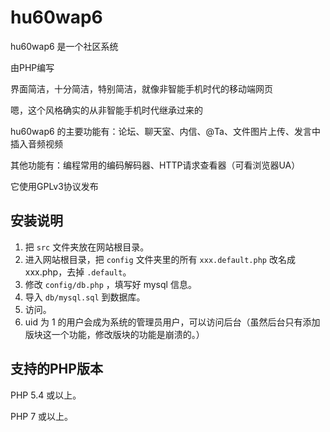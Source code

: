 hu60wap6
========

hu60wap6 是一个社区系统

由PHP编写

界面简洁，十分简洁，特别简洁，就像非智能手机时代的移动端网页

嗯，这个风格确实的从非智能手机时代继承过来的

hu60wap6 的主要功能有：论坛、聊天室、内信、@Ta、文件图片上传、发言中插入音频视频

其他功能有：编程常用的编码解码器、HTTP请求查看器（可看浏览器UA）

它使用GPLv3协议发布


安装说明
-----------------

1. 把 ```src``` 文件夹放在网站根目录。
2. 进入网站根目录，把 ```config``` 文件夹里的所有 ```xxx.default.php``` 改名成 xxx.php，去掉 ```.default```。
3. 修改 ```config/db.php``` ，填写好 mysql 信息。
4. 导入 ```db/mysql.sql``` 到数据库。
5. 访问。
6. uid 为 1 的用户会成为系统的管理员用户，可以访问后台（虽然后台只有添加版块这一个功能，修改版块的功能是崩溃的。）


支持的PHP版本
-----------------

PHP 5.4 或以上。

PHP 7 或以上。
